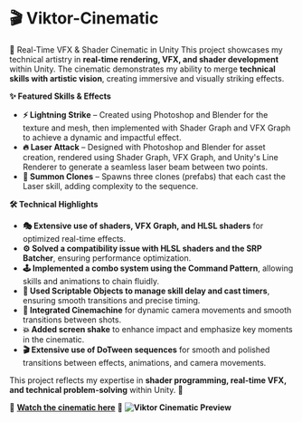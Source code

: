 # 🎬 Viktor-Cinematic
🎨 Real-Time VFX & Shader Cinematic in Unity
This project showcases my technical artistry in **real-time rendering, VFX, and shader development** within Unity. 
The cinematic demonstrates my ability to merge **technical skills with artistic vision**, creating immersive and visually striking effects.

**✨ Featured Skills & Effects**
* **⚡ Lightning Strike** – Created using Photoshop and Blender for the texture and mesh, then implemented with Shader Graph and VFX Graph to achieve a dynamic and impactful effect.
* **🔥 Laser Attack** – Designed with Photoshop and Blender for asset creation, rendered using Shader Graph, VFX Graph, and Unity's Line Renderer to generate a seamless laser beam between two points.
* **👥 Summon Clones** – Spawns three clones (prefabs) that each cast the Laser skill, adding complexity to the sequence.

**🛠️ Technical Highlights**
* **🎭 Extensive use of shaders, VFX Graph, and HLSL shaders** for optimized real-time effects.
* **⚙️ Solved a compatibility issue with HLSL shaders and the SRP Batcher**, ensuring performance optimization.
* **🕹️ Implemented a combo system using the Command Pattern**, allowing skills and animations to chain fluidly.
* **📜 Used Scriptable Objects to manage skill delay and cast timers**, ensuring smooth transitions and precise timing.
* **🎥 Integrated Cinemachine** for dynamic camera movements and smooth transitions between shots.
* **💥 Added screen shake** to enhance impact and emphasize key moments in the cinematic.
* **🎬 Extensive use of DoTween sequences** for smooth and polished transitions between effects, animations, and camera movements.

This project reflects my expertise in **shader programming, real-time VFX, and technical problem-solving** within Unity. 🚀


🔗 **[Watch the cinematic here](https://asafelbaz6.wixsite.com/mysite)**
🎥 **![Viktor Cinematic Preview](assets/viktor_cinematic.gif)**


